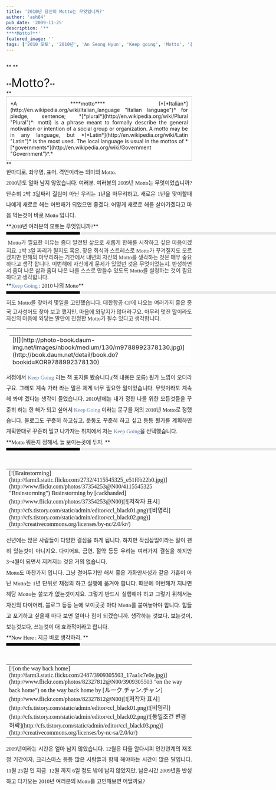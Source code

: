 ```yaml
---
title: '2010년 당신의 Motto는 무엇입니까?'
author: 'ash84'
pub_date: '2009-11-25'
description: '**
****Motto?**'
featured_image: ''
tags: ['2010 모토', '2010년', 'An Seong Hyun', 'Keep going', 'Motto', '결심', '그래도 계속 가라', '모토', '안성현', '좌우명']
---
```



<div style="text-align: justify;"><span class="Apple-style-span" style="line-height: 48px;">**<span class="Apple-style-span" style="font-weight: normal; line-height: 18px;">  
</span>**</span></div><div style="text-align: justify;">**<span style="font-size: 24pt; ">Motto?</span>**</div><div style="text-align: justify;">**<div class="txc-textbox" style="border-top-style: solid; border-right-style: solid; border-bottom-style: solid; border-left-style: solid; border-top-width: 1px; border-right-width: 1px; border-bottom-width: 1px; border-left-width: 1px; border-top-color: rgb(203, 203, 203); border-right-color: rgb(203, 203, 203); border-bottom-color: rgb(203, 203, 203); border-left-color: rgb(203, 203, 203); background-color: rgb(255, 255, 255); padding-top: 10px; padding-right: 10px; padding-bottom: 10px; padding-left: 10px; ">*A ****motto**** (*[*Italian*](http://en.wikipedia.org/wiki/Italian_language "Italian language")* for pledge, sentence; *[*plural*](http://en.wikipedia.org/wiki/Plural "Plural")*: motti) is a phrase meant to formally describe the general motivation or intention of a social group or organization. A motto may be in any language, but *[*Latin*](http://en.wikipedia.org/wiki/Latin "Latin")* is the most used. The local language is usual in the mottos of *[*governments*](http://en.wikipedia.org/wiki/Government "Government")*.*</div>**

</div><div style="text-align: justify;"></div><div style="text-align: justify; line-height: 2; "><span style="font-size: 11pt; "><span style="font-family: Dotum; ">한마디로, 좌우명, 표어, 격언이라는 의미의 Motto. </span></span></div><div style="line-height: 2; "></div><div style="text-align: justify; line-height: 2; "></div><div style="text-align: justify; line-height: 2; "><span style="font-size: 11pt; "><span style="font-family: Dotum; ">  
 2010년도 얼마 남지 않았습니다. 여러분. 여러분의 2009년 Motto는 무엇이었습니까? 단순히 2박 3일짜리 결심이 아닌 우리는 1년을 마무리하고, 새로운 1년을 맞이할때 나에게 새로운 해는 어떤해가 되었으면 좋겠다. 어떻게 새로운 해를 살아가겠다고 마음 먹는것이 바로 Motto 입니다. </span></span></div><div style="text-align: justify;"></div><div style="text-align: justify; line-height: 2; "></div><div style="line-height: 2; "></div><div style="text-align: justify; line-height: 2; ">**<span style="font-family: Dotum; "><span style="font-size: 11pt; ">2010년 여러분의 모토는 무엇입니까?</span></span>**</div><div style="line-height: 2; "></div><div style="line-height: 2; "></div><div style="line-height: 2; "></div><div style="text-align: justify; line-height: 2; "><div style="border-left-color: rgb(0, 0, 0); border-left-width: 200px; border-left-style: solid; padding-bottom: 3px; background-color: rgb(232, 232, 232); padding-left: 6px; width: 690px; padding-right: 6px; font: normal normal bold 1pt/1 나눔고딕, sans-serif; margin-bottom: 10px; height: 1px; color: rgb(255, 255, 255); padding-top: 3px; "><span style="font-size: 11pt; "><span style="font-size: 10pt; "><span style="font-size: 11pt; "><span style="font-size: 10pt; "><span style="font-size: 10pt; "><span style="font-family: Batang; "><span style="font-size: 11pt; "><span style="font-size: 1pt; "></span></span></span></span></span></span></span></span></div></div><div style="text-align: justify; line-height: 2; "><div style="line-height: 1.7; "><span style="font-family: Dotum; "><font color="#474747"><span style="font-family: Dotum; "><span style="font-size: 11pt; ">﻿</span></span></font><span style="font-size: 10pt; "><font color="#474747"><span style="font-family: Dotum; "><span style="font-size: 11pt; ">﻿</span></span></font><span style="font-family: Dotum; "><font color="#474747"><span style="font-family: Dotum; "><span style="font-size: 11pt; ">﻿</span></span></font><span style="font-size: 10pt; "><font color="#474747"><span style="font-family: Dotum; "><span style="font-size: 11pt; ">﻿ </span></span><span class="Apple-style-span" style="color: rgb(51, 51, 51); font-family: 굴림; font-size: 12px; line-height: 18px; "><span style="font-family: Dotum; "><span style="font-size: 11pt; ">Motto가 필요한 이유는 좀더 발전된 삶으로 새롭게 한해를 시작하고 싶은 마음이겠지요. 2박 3일 짜리가 될지도 혹은, 잦은 회식과 스트레스로 Motto가 꾸겨질지도 모르겠지만 한해의 마무리하는 기간에서 내년의 자신의 Motto를 생각하는 것은 매우 중요하다고 생각 합니다. 이번해에 자신에게 문제가 있었던 것은 무엇이었는지. 반성하면서 좀더 나은 삶과 좀더 나은 나를 스스로 만들수 있도록 Motto를 설정하는 것이 필요하다고 생각합니다.</span></span></span></font></span></span></span></span></div></div><div style="text-align: justify; line-height: 2; "></div><div style="text-align: justify; line-height: 2; "></div><div style="line-height: 2; "></div><div style="text-align: justify; line-height: 2; "></div><div style="text-align: justify; line-height: 2; "></div><div style="line-height: 2; "></div><div style="text-align: justify; line-height: 2; ">**<font class="Apple-style-span" color="#5C7FB0"><span style="font-family: Dotum; "><span style="font-size: 11pt; ">Keep Going </span></span></font><span style="font-family: Dotum; "><span style="font-size: 11pt; ">: 2010 나의 Motto</span></span>**</div><div style="line-height: 2; "></div><div style="line-height: 2; "></div><div style="line-height: 2; "></div><div style="text-align: justify;border-left-color: rgb(0, 0, 0); border-left-width: 200px; border-left-style: solid; padding-bottom: 3px; background-color: rgb(232, 232, 232); padding-left: 6px; width: 690px; padding-right: 6px; font: normal normal bold 1pt/1 나눔고딕, sans-serif; margin-bottom: 10px; height: 1px; color: rgb(255, 255, 255); padding-top: 3px; line-height: 2; "><span style="font-size: 11pt; "><span style="font-size: 10pt; "><span style="font-size: 11pt; "><span style="font-size: 10pt; "><span style="font-size: 10pt; "><span style="font-family: Batang; "><span style="font-size: 11pt; "><span style="font-size: 1pt; "></span></span></span></span></span></span></span></span></div><div style="text-align: justify;line-height: 2; "><span style="font-family: Dotum; "><font color="#474747"><span style="font-family: Dotum; "><span style="font-size: 11pt; ">﻿</span></span></font><span style="font-size: 10pt; "><font color="#474747"><span style="font-family: Dotum; "><span style="font-size: 11pt; ">﻿</span></span></font><span style="font-family: Dotum; "><font color="#474747"><span style="font-family: Dotum; "><span style="font-size: 11pt; ">﻿</span></span></font><span style="font-size: 10pt; "><font color="#474747"><span style="font-family: Dotum; "><span style="font-size: 11pt; ">﻿</span></span><span class="Apple-style-span" style="color: rgb(51, 51, 51); font-family: 굴림; font-size: 12px; line-height: 18px; "><span style="font-family: Dotum; "><span style="font-size: 11pt; ">저도 Motto를 찾아서 몇일을 고민했습니다. 대한항공 CF에 나오는 여러가지 좋은 중국 고사성어도 찾아 보고 했지만, 마음에 와닿지가 않더라구요. 아무리 멋진 말이라도 자신의 마음에 와닿는 말만이 진정한 Motto가 될수 있다고 생각합니다. </span></span></span></font></span></span></span></span></div><div style="text-align: justify;"></div><div style="text-align: justify;"><table border="0" category="book_detail" cellpadding="12" cellspacing="0" height="105" key="KY_KOR9788992378130" openpost="false" style="border:1px #F3F3F3 solid; background-color:#ffffff; line-height:16px !important;" width="374"><tbody><tr><td style="padding-bottom:0px"><table border="0" cellpadding="0" cellspacing="0" width="350"><tbody><tr><td valign="top" width="68">[![](http://photo-book.daum-img.net/images/nbook/medium/130/m9788992378130.jpg)](http://book.daum.net/detail/book.do?bookid=KOR9788992378130)</td><td width="12"></td><td valign="top" width="278"><table border="0" cellpadding="0" cellspacing="0" width="100%"><tbody><tr><th align="left" colspan="2" height="18" valign="top"><font style="font-size:12px; font-weight:bold; color:#333333; font-family:굴림,gulim,sans-serif;">[**그래도 계속 가라**](http://book.daum.net/detail/book.do?bookid=KOR9788992378130)</font></th></tr><tr><td align="left" height="18" valign="top" width="55"><font style="font-size:12px; color:#999999; font-family:굴림,gulim,sans-serif; line-height:1.4;">카테고리</font></td><td align="left" height="18" valign="top"><span style="display:block; float:left; height:14px; overflow:hidden; text-overflow:ellipsis;"><font style="font-size:12px; color:#333333; font-family:굴림,gulim,sans-serif; line-height:1.4;">시/에세이</font></span></td></tr><tr><td align="left" height="36" valign="top" width="55"><font style="font-size:12px; color:#999999; font-family:굴림,gulim,sans-serif; line-height:1.4;">지은이</font></td><td align="left" height="36" valign="top"><span style="display:block; float:left; height:14px; overflow:hidden; text-overflow:ellipsis;"><font style="font-size:12px; color:#333333; font-family:굴림,gulim,sans-serif; line-height:1.4;">조셉 M. 마셜 (조화로운삶, 2008년)</font></span></td></tr><tr><td align="left" colspan="2" valign="top">[상세보기](http://book.daum.net/detail/book.do?bookid=KOR9788992378130)</td></tr></tbody></table></td></tr></tbody></table></td></tr></tbody></table></div><div style="text-align: justify;"></div><div style="text-align: justify; line-height: 2; "><span style="font-size: 11pt; "><span style="font-family: Dotum; ">서점에서 </span></span><font class="Apple-style-span" color="#5C7FB0"><span style="font-size: 11pt; "><span style="font-family: Dotum; ">Keep Going</span></span></font><span style="font-size: 11pt; "><span style="font-family: Dotum; "> 라는 책 표지를 봤습니다.(책 내용은 모름) 뭔가 느낌이 오더라구요. 그래도 계속 가라 라는 말은 제게 너무 필요한 말이었습니다. 무엇이라도 계속 해 봐야 겠다는 생각이 들었습니다. 2010년에는 내가 정한 나를 위한 모든것들을 꾸준히 하는 한 해가 되고 싶어서 </span></span><font class="Apple-style-span" color="#5C7FB0"><span style="font-size: 11pt; "><span style="font-family: Dotum; ">Keep Going</span></span></font><span style="font-size: 11pt; "><span style="font-family: Dotum; "> 이라는 문구를 저의 2010년 Motto로 정했습니다. 블로그도 꾸준히 하고싶고, 운동도 꾸준히 하고 싶고 등등 뭔가를 계획하면 계획한대로 꾸준히 밀고 나가자는 취지에서 저는 </span></span><font class="Apple-style-span" color="#5C7FB0"><span style="font-size: 11pt; "><span style="font-family: Dotum; ">Keep Going</span></span></font><span style="font-size: 11pt; "><span style="font-family: Dotum; ">을 선택했습니다. </span></span></div><div style="line-height: 2; "></div><div style="text-align: justify; line-height: 2; "></div><div style="text-align: justify; line-height: 2; "></div><div style="text-align: justify; line-height: 2; ">**<span style="font-size: 11pt; "><span style="font-family: Dotum; ">Motto 뭐든지 정해서, 늘 보이는곳에 두자. </span></span>**</div><div style="text-align: justify;"><div style="border-left-color: rgb(0, 0, 0); border-left-width: 200px; border-left-style: solid; padding-bottom: 3px; background-color: rgb(232, 232, 232); padding-left: 6px; width: 690px; padding-right: 6px; font: normal normal bold 1pt/1 나눔고딕, sans-serif; margin-bottom: 10px; height: 1px; color: rgb(255, 255, 255); padding-top: 3px; "><span style="font-size: 11pt; "><span style="font-size: 10pt; "><span style="font-size: 11pt; "><span style="font-size: 10pt; "><span style="font-size: 10pt; "><span style="font-family: Batang; "><span style="font-size: 11pt; "><span style="font-size: 1pt; "></span></span></span></span></span></span></span></span></div><div style="line-height: 1.7; "><span style="font-family: Dotum; "><font color="#474747">﻿</font><span style="font-size: 10pt; "><font color="#474747">﻿</font><span style="font-family: Dotum; "><font color="#474747">﻿</font><span style="font-size: 10pt; "><font color="#474747">﻿ </font></span></span></span></span></div><div style="line-height: 1.7; "><font class="Apple-style-span" color="#474747" face="Dotum" size="3"><span class="Apple-style-span" style="font-size: 13px; line-height: 22px;">  
<table class="flickrImgSearch"><tbody><tr><td>[![Brainstorming](http://farm3.static.flickr.com/2732/4115545325_e51f0b22b0.jpg)](http://www.flickr.com/photos/37354253@N00/4115545325 "Brainstorming")  
<span>Brainstorming by [cackhanded](http://www.flickr.com/photos/37354253@N00)</span>[![저작자 표시](http://cfs.tistory.com/static/admin/editor/ccl_black01.png)![비영리](http://cfs.tistory.com/static/admin/editor/ccl_black02.png)](http://creativecommons.org/licenses/by-nc/2.0/kr/)</td></tr></tbody></table></span></font></div></div><div style="text-align: justify; line-height: 2; "><span style="font-size: 11pt; "><span style="font-family: Dotum; ">신년에는 많은 사람들이 다양한 결심을 하게 됩니다. 하지만 작심삼일이라는 말이 괜히 있는것이 아니지요. 다이어트, 금연, 절약 등등 우리는 여러가지 결심을 하지만 3~4월이 되면서 지켜지는 것은 거의 없습니다. </span></span></div><div style="line-height: 2; "></div><div style="text-align: justify; line-height: 2; "></div><div style="text-align: justify; line-height: 2; "><span style="font-size: 11pt; "><span style="font-family: Dotum; ">  
 Motto도 마찬가지 입니다. 그냥 걸어두기만 해서 좋은 가화만사성과 같은 가훈이 아닌 Motto는 1년 단위로 재정의 하고 실행에 옮겨야 합니다. 때문에 이번해가 지나면 해당 Motto는 쓸모가 없는것이지요. 그렇기 반드시 실행해야 하고 그렇기 위해서는 자신의 다이어리, 블로그 등등 눈에 보이곳곳 마다 Motto를 붙여놓아야 합니다. 힘들고 포기하고 싶을때 마다 보면 얼마나 힘이 되겠습니까. 생각하는 것보다, 보는것이, 보는것보다, 쓰는것이 더 효과적이라고 합니다. </span></span></div><div style="line-height: 2; "></div><div style="text-align: justify; line-height: 2; "><span class="Apple-style-span" style="line-height: 20px;"><span class="Apple-style-span" style="line-height: 18px;">  
</span></span></div><div style="line-height: 2; "></div><div style="text-align: justify; line-height: 2; "></div><div style="text-align: justify; line-height: 2; ">**<span style="font-size: 11pt; "><span style="font-family: Dotum; ">Now Here : 지금 바로 생각하라. </span></span>**</div><div style="text-align: justify;"><div><div style="BORDER-LEFT: #000000 200px solid; PADDING-BOTTOM: 3px; BACKGROUND-COLOR: #e8e8e8; PADDING-LEFT: 6px; WIDTH: 690px; PADDING-RIGHT: 6px; FONT: bold 1pt/1 나눔고딕, Sans-serif; MARGIN-BOTTOM: 10px; HEIGHT: 1px; COLOR: #fff; PADDING-TOP: 3px"><span style="FONT-SIZE: 11pt"><span style="FONT-SIZE: 10pt"><span style="FONT-SIZE: 11pt"><span style="FONT-SIZE: 10pt"><span style="FONT-SIZE: 10pt"><span style="FONT-FAMILY: Batang"><span style="FONT-SIZE: 11pt"><span style="FONT-SIZE: 1pt"></span></span></span></span></span></span></span></span></div><div style="LINE-HEIGHT: 1.7"><span style="FONT-FAMILY: Dotum"><font color="#474747">﻿</font><span style="FONT-SIZE: 10pt"><font color="#474747">﻿</font><span style="FONT-FAMILY: Dotum"><font color="#474747">﻿</font><span style="FONT-SIZE: 10pt"><font color="#474747">﻿<table class="flickrImgSearch"><tbody><tr><td>[![on the way back home](http://farm3.static.flickr.com/2487/3909305503_17aa1c7e0e.jpg)](http://www.flickr.com/photos/82327812@N00/3909305503 "on the way back home")  
<span>on the way back home by [ルーク.チャン.チャン](http://www.flickr.com/photos/82327812@N00)</span>[![저작자 표시](http://cfs.tistory.com/static/admin/editor/ccl_black01.png)![비영리](http://cfs.tistory.com/static/admin/editor/ccl_black02.png)![동일조건 변경허락](http://cfs.tistory.com/static/admin/editor/ccl_black03.png)](http://creativecommons.org/licenses/by-nc-sa/2.0/kr/)</td></tr></tbody></table></font></span></span></span></span></div></div></div><div style="text-align: justify;"></div><div style="text-align: justify; line-height: 2; "><span style="font-family: Dotum; "><span style="font-size: 11pt; ">2009년이라는 시간은 얼마 남지 않았습니다. 12월은 다들 알다시피 인간관계의 재조정 기간이자, 크리스마스 등등 많은 사람들과 함께 해야하는 시간이 많은 달입니다. 11월 25일 인 지금  12월 까지 6일 정도 밖에 남지 않았지만, 남은시간 2009년을 반성하고 다가오는 2010년 여러분의 Motto를 고민해보면 어떨까요?</span></span></div><div style="text-align: justify; line-height: 2; "></div><div style="text-align: justify;"></div><div style="text-align: justify;"></div><div style="text-align: justify;"></div><div style="text-align: justify;"></div><div style="text-align: justify;">  </div>

